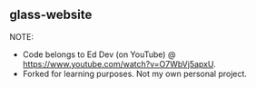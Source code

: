 ## glass-website

NOTE: 
* Code belongs to Ed Dev (on YouTube) @ https://www.youtube.com/watch?v=O7WbVj5apxU.
* Forked for learning purposes. Not my own personal project.
